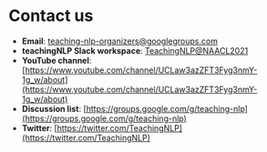 # Contact us
- **Email**: <a href="mailto:teaching-nlp-organizers@googlegroups.com">teaching-nlp-organizers@googlegroups.com</a>
- **teachingNLP Slack workspace**: [TeachingNLP@NAACL2021](https://join.slack.com/t/teachingnlpnaacl2021/shared_invite/zt-qnz8g51h-4PraL_3ISI4vq0kDTwKZ7g)
- **YouTube channel**: [https://www.youtube.com/channel/UCLaw3azZFT3Fyg3nmY-1g_w/about](https://www.youtube.com/channel/UCLaw3azZFT3Fyg3nmY-1g_w/about)
- **Discussion list**: [https://groups.google.com/g/teaching-nlp](https://groups.google.com/g/teaching-nlp)
- **Twitter**: [https://twitter.com/TeachingNLP](https://twitter.com/TeachingNLP)

